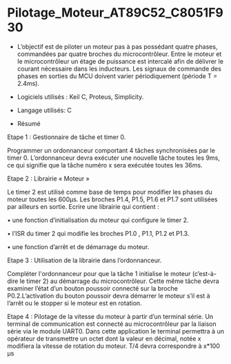 # Pilotage_Moteur_AT89C52_C8051F930

* L’objectif est de piloter un moteur pas à pas possédant quatre phases, commandées par quatre broches du microcontrôleur.
Entre le moteur et le microcontrôleur un étage de puissance est intercalé afin de délivrer le courant nécessaire dans les inducteurs.
Les signaux de commande des phases en sorties du MCU doivent varier périodiquement (période T = 2.4ms).

* Logiciels utilisés : Keil C, Proteus, Simplicity.

* Langage utilisés:  C

* Résumé

 Etape 1 : Gestionnaire de tâche et timer 0.
 
 Programmer un ordonnanceur comportant 4 tâches synchronisées par le timer 0. 
 L’ordonnanceur devra exécuter une nouvelle tâche toutes les 9ms, ce qui signifie que la tâche numéro x sera exécutée toutes les 36ms. 

 Etape 2 : Librairie « Moteur »
 
 Le timer 2 est utilisé comme base de temps pour modifier les phases du moteur toutes les 600μs. Les broches P1.4, P1.5, P1.6 et P1.7 sont utilisées par ailleurs en sortie. Ecrire une librairie qui contient :

  • une fonction d’initialisation du moteur qui configure le timer 2.
               
  • l’ISR du timer 2 qui modifie les broches P1.0 , P1.1, P1.2 et P1.3.
               
  • une fonction d’arrêt et de démarrage du moteur.

 Etape 3 : Utilisation de la librairie dans l’ordonnanceur.
   
 Compléter l'ordonnanceur pour que la tâche 1 initialise le moteur (c’est-à-dire le timer 2) au démarrage du microcontrôleur. 
 Cette même tâche devra examiner l’état d’un bouton poussoir connecté sur la broche P0.2.L’activation du bouton poussoir devra démarrer le moteur s’il est à l’arrêt ou le stopper si le moteur est en rotation.

 Etape 4 : Pilotage de la vitesse du moteur à partir d’un terminal série.
     Un terminal de communication est connecté au microcontrôleur par la liaison série via le module UART0. Dans cette application le terminal permettra à un opérateur de transmettre un octet dont la valeur en décimal, notée x modifiera la vitesse de rotation du moteur. T/4 devra correspondre à x*100 μs

  
